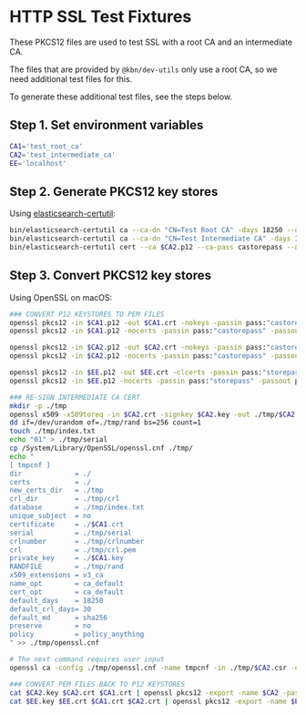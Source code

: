 # HTTP SSL Test Fixtures

These PKCS12 files are used to test SSL with a root CA and an intermediate CA.

The files that are provided by `@kbn/dev-utils` only use a root CA, so we need additional test files for this.

To generate these additional test files, see the steps below.

## Step 1. Set environment variables

```sh
CA1='test_root_ca'
CA2='test_intermediate_ca'
EE='localhost'
```

## Step 2. Generate PKCS12 key stores

Using [elasticsearch-certutil](https://www.elastic.co/guide/en/elasticsearch/reference/current/certutil.html):

```sh
bin/elasticsearch-certutil ca --ca-dn "CN=Test Root CA" -days 18250 --out $CA1.p12 --pass castorepass
bin/elasticsearch-certutil ca --ca-dn "CN=Test Intermediate CA" -days 18250 --out $CA2.p12 --pass castorepass
bin/elasticsearch-certutil cert --ca $CA2.p12 --ca-pass castorepass --name $EE --dns $EE --out $EE.p12 --pass storepass
```

## Step 3. Convert PKCS12 key stores

Using OpenSSL on macOS:

```sh
### CONVERT P12 KEYSTORES TO PEM FILES
openssl pkcs12 -in $CA1.p12 -out $CA1.crt -nokeys -passin pass:"castorepass" -passout pass:
openssl pkcs12 -in $CA1.p12 -nocerts -passin pass:"castorepass" -passout pass:"keypass" | openssl rsa -passin pass:"keypass" -out $CA1.key

openssl pkcs12 -in $CA2.p12 -out $CA2.crt -nokeys -passin pass:"castorepass" -passout pass:
openssl pkcs12 -in $CA2.p12 -nocerts -passin pass:"castorepass" -passout pass:"keypass" | openssl rsa -passin pass:"keypass" -out $CA2.key

openssl pkcs12 -in $EE.p12 -out $EE.crt -clcerts -passin pass:"storepass" -passout pass:
openssl pkcs12 -in $EE.p12 -nocerts -passin pass:"storepass" -passout pass:"keypass" | openssl rsa -passin pass:"keypass" -out $EE.key

### RE-SIGN INTERMEDIATE CA CERT
mkdir -p ./tmp
openssl x509 -x509toreq -in $CA2.crt -signkey $CA2.key -out ./tmp/$CA2.csr
dd if=/dev/urandom of=./tmp/rand bs=256 count=1
touch ./tmp/index.txt
echo "01" > ./tmp/serial
cp /System/Library/OpenSSL/openssl.cnf ./tmp/
echo "
[ tmpcnf ]
dir             = ./
certs           = ./
new_certs_dir   = ./tmp
crl_dir         = ./tmp/crl
database        = ./tmp/index.txt
unique_subject  = no
certificate     = ./$CA1.crt
serial          = ./tmp/serial
crlnumber       = ./tmp/crlnumber
crl             = ./tmp/crl.pem
private_key     = ./$CA1.key
RANDFILE        = ./tmp/rand
x509_extensions = v3_ca
name_opt        = ca_default
cert_opt        = ca_default
default_days    = 18250
default_crl_days= 30
default_md      = sha256
preserve        = no
policy          = policy_anything
" >> ./tmp/openssl.cnf

# The next command requires user input
openssl ca -config ./tmp/openssl.cnf -name tmpcnf -in ./tmp/$CA2.csr -out $CA2.crt -verbose

### CONVERT PEM FILES BACK TO P12 KEYSTORES
cat $CA2.key $CA2.crt $CA1.crt | openssl pkcs12 -export -name $CA2 -passout pass:"castorepass" -out $CA2.p12
cat $EE.key $EE.crt $CA1.crt $CA2.crt | openssl pkcs12 -export -name $EE -passout pass:"storepass" -out $EE.p12
```
